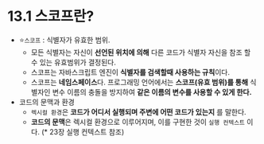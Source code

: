 # 13.1 스코프란?

- ⭐`스코프` : 식별자가 유효한 범위.
  - 모든 식별자는 자신이 **선언된 위치에 의해** 다른 코드가 식별자 자신을 참조 할 수 있는 유효범위가 결정된다.
  - 스코프는 자바스크립트 엔진이 **식별자를 검색할때 사용하는 규칙**이다.
  - 스코프는 **네임스페이스**다. 프로그래밍 언어에서는 **스코프(유효 범위)를 통해** 식별자인 변수 이름의 충돌을 방지하여 **같은 이름의 변수를 사용할 수 있게 한다.**
- 코드의 문맥과 환경
  - `렉시컬 환경`은 **코드가 어디서 실행되며 주변에 어떤 코드가 있는지** 를 말한다.
  - **코드의 문맥**은 렉시컬 환경으로 이루어지며, 이를 구현한 것이 `실행 컨텍스트` 이다. (\* 23장 실행 컨텍스트 참조)
